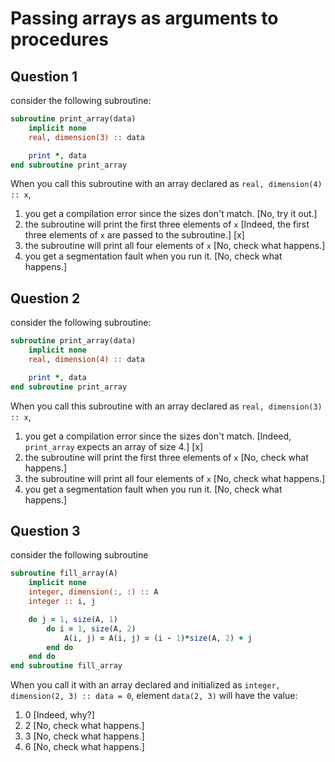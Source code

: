 # Passing arrays as arguments to procedures

## Question 1

consider the following subroutine:

~~~~fortran
subroutine print_array(data)
    implicit none
    real, dimension(3) :: data

    print *, data
end subroutine print_array
~~~~
When you call this subroutine with an array declared as `real, dimension(4) :: x`,
1. you get a compilation error since the sizes don't match. [No, try it out.]
1. the subroutine will print the first three elements of `x` [Indeed, the first three elements of `x` are passed to the subroutine.] [x]
1. the subroutine will print all four elements of `x` [No, check what happens.]
1. you get a segmentation fault when you run it. [No, check what happens.]


## Question 2

consider the following subroutine:

~~~~fortran
subroutine print_array(data)
    implicit none
    real, dimension(4) :: data

    print *, data
end subroutine print_array
~~~~
When you call this subroutine with an array declared as `real, dimension(3) :: x`,
1. you get a compilation error since the sizes don't match. [Indeed, `print_array` expects an array of size 4.] [x]
1. the subroutine will print the first three elements of `x` [No, check what happens.]
1. the subroutine will print all four elements of `x` [No, check what happens.]
1. you get a segmentation fault when you run it. [No, check what happens.]


## Question 3

consider the following subroutine

~~~~fortran
subroutine fill_array(A)
    implicit none
    integer, dimension(:, :) :: A
    integer :: i, j

    do j = 1, size(A, 1)
        do i = 1, size(A, 2)
            A(i, j) = A(i, j) = (i - 1)*size(A, 2) + j
        end do
    end do
end subroutine fill_array
~~~~
When you call it with an array declared and initialized as `integer, dimension(2, 3) :: data = 0`, element `data(2, 3)` will have the value:
1. 0 [Indeed, why?]
1. 2 [No, check what happens.]
1. 3 [No, check what happens.]
1. 6 [No, check what happens.]
